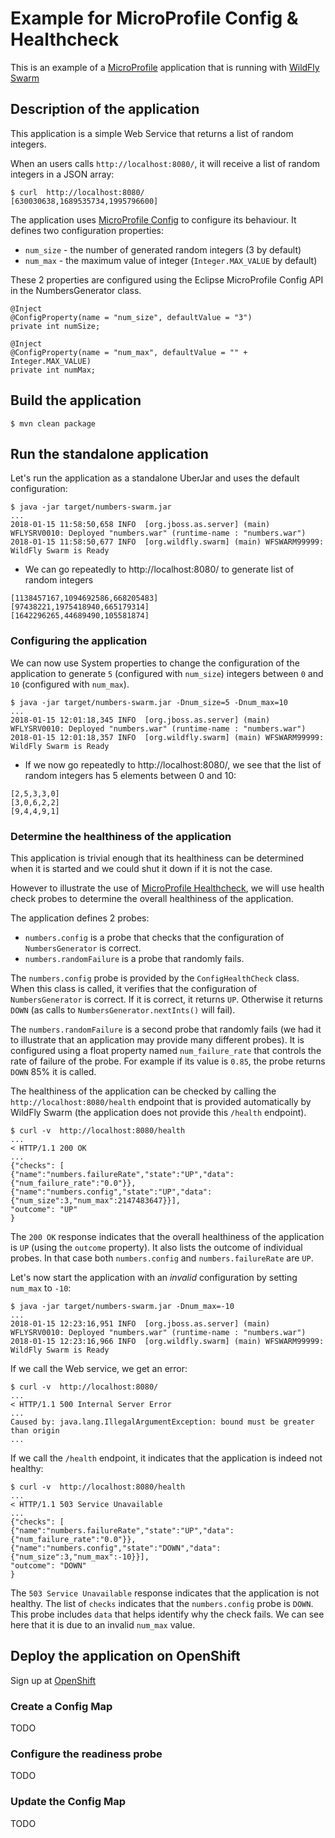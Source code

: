 # Example for MicroProfile Config & Healthcheck

This is an example of a [MicroProfile][microprofile] application that is running with [WildFly Swarm][swarm]

## Description of the application

This application is a simple Web Service that returns a list of random integers.

When an users calls `http://localhost:8080/`, it will receive a list of random integers in a JSON array:

```
$ curl  http://localhost:8080/
[630030638,1689535734,1995796600]
```

The application uses [MicroProfile Config][mp-config] to configure its behaviour.
It defines two configuration properties:

* `num_size` - the number of generated random integers (3 by default)
* `num_max` - the maximum value of integer (`Integer.MAX_VALUE` by default)

These 2 properties are configured using the Eclipse MicroProfile Config API in the NumbersGenerator class.

```
@Inject
@ConfigProperty(name = "num_size", defaultValue = "3")
private int numSize;

@Inject
@ConfigProperty(name = "num_max", defaultValue = "" + Integer.MAX_VALUE)
private int numMax;
```

## Build the application

```
$ mvn clean package
```

## Run the standalone application

Let's run the application as a standalone UberJar and uses the default configuration:

```
$ java -jar target/numbers-swarm.jar
...
2018-01-15 11:58:50,658 INFO  [org.jboss.as.server] (main) WFLYSRV0010: Deployed "numbers.war" (runtime-name : "numbers.war")
2018-01-15 11:58:50,677 INFO  [org.wildfly.swarm] (main) WFSWARM99999: WildFly Swarm is Ready
```

* We can go repeatedly to http://localhost:8080/ to generate list of random integers

```
[1138457167,1094692586,668205483]
[97438221,1975418940,665179314]
[1642296265,44689490,105581874]
```

### Configuring the application

We can now use System properties to change the configuration of the application to generate `5` (configured with `num_size`) integers
 between `0` and `10` (configured with `num_max`).

```
$ java -jar target/numbers-swarm.jar -Dnum_size=5 -Dnum_max=10
...
2018-01-15 12:01:18,345 INFO  [org.jboss.as.server] (main) WFLYSRV0010: Deployed "numbers.war" (runtime-name : "numbers.war")
2018-01-15 12:01:18,357 INFO  [org.wildfly.swarm] (main) WFSWARM99999: WildFly Swarm is Ready
```

* If we now go repeatedly to http://localhost:8080/, we see that the list of random integers has 5 elements between 0 and 10:

```
[2,5,3,3,0]
[3,0,6,2,2]
[9,4,4,9,1]
```

### Determine the healthiness of the application

This application is trivial enough that its healthiness can be determined when it is started and we could shut it down
if it is not the case.

However to illustrate the use of [MicroProfile Healthcheck][mp-healthcheck], we will use health check probes to determine the overall healthiness of the application.

The application defines 2 probes:

* `numbers.config` is a probe that checks that the configuration of `NumbersGenerator` is correct.
* `numbers.randomFailure` is a probe that randomly fails.

The `numbers.config` probe is provided by the `ConfigHealthCheck` class. When this class is called, it verifies that the configuration of `NumbersGenerator` is correct.
If it is correct, it returns `UP`. Otherwise it returns `DOWN` (as calls to `NumbersGenerator.nextInts()` will fail).

The `numbers.randomFailure` is a second probe that randomly fails (we had it to illustrate that an application may provide many different probes).
It is configured using a float property named `num_failure_rate` that controls the rate of failure of the probe. For example if its value is `0.85`, the probe
returns `DOWN` 85% it is called.

The healthiness of the application can be checked by calling the `http://localhost:8080/health` endpoint that is provided automatically by WildFly Swarm
(the application does not provide this `/health` endpoint).

```
$ curl -v  http://localhost:8080/health
...
< HTTP/1.1 200 OK
...
{"checks": [
{"name":"numbers.failureRate","state":"UP","data": {"num_failure_rate":"0.0"}},
{"name":"numbers.config","state":"UP","data": {"num_size":3,"num_max":2147483647}}],
"outcome": "UP"
}
```

The `200 OK` response indicates that the overall healthiness of the application is `UP` (using the `outcome` property).
It also lists the outcome of individual probes. In that case both `numbers.config` and `numbers.failureRate` are `UP`.

Let's now start the application with an *invalid* configuration by setting `num_max` to `-10`:

```
$ java -jar target/numbers-swarm.jar -Dnum_max=-10
...
2018-01-15 12:23:16,951 INFO  [org.jboss.as.server] (main) WFLYSRV0010: Deployed "numbers.war" (runtime-name : "numbers.war")
2018-01-15 12:23:16,966 INFO  [org.wildfly.swarm] (main) WFSWARM99999: WildFly Swarm is Ready
```

If we call the Web service, we get an error:

```
$ curl -v  http://localhost:8080/
...
< HTTP/1.1 500 Internal Server Error
...
Caused by: java.lang.IllegalArgumentException: bound must be greater than origin
...
```

If we call the `/health` endpoint, it indicates that the application is indeed not healthy:

```
$ curl -v  http://localhost:8080/health
...
< HTTP/1.1 503 Service Unavailable
...
{"checks": [
{"name":"numbers.failureRate","state":"UP","data": {"num_failure_rate":"0.0"}},
{"name":"numbers.config","state":"DOWN","data": {"num_size":3,"num_max":-10}}],
"outcome": "DOWN"
}
```

The `503 Service Unavailable` response indicates that the application is not healthy.
The list of `checks` indicates that the `numbers.config` probe is `DOWN`.
This probe includes `data` that helps identify why the check fails. We can see here that it is due to an invalid `num_max` value.

## Deploy the application on OpenShift

Sign up at [OpenShift][openshift]

### Create a Config Map

TODO

### Configure the readiness probe

TODO

### Update the Config Map

TODO

[microprofile]: https://microprofile.io
[swarm]: http://wildfly-swarm.io
[mp-config]: https://github.com/eclipse/microprofile-config
[mp-healthcheck]: https://github.com/eclipse/microprofile-health
[openshift]: https://www.openshift.com
